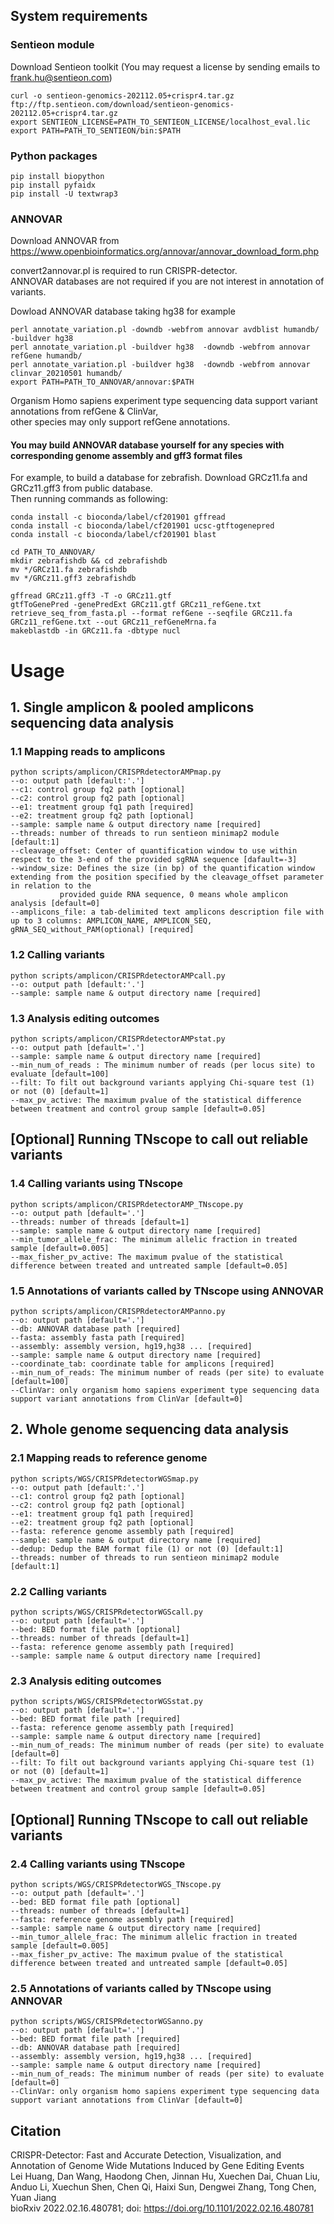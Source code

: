 ## System requirements
### Sentieon module
Download Sentieon toolkit  (You may request a license by sending emails to frank.hu@sentieon.com)
```
curl -o sentieon-genomics-202112.05+crispr4.tar.gz ftp://ftp.sentieon.com/download/sentieon-genomics-202112.05+crispr4.tar.gz  
export SENTIEON_LICENSE=PATH_TO_SENTIEON_LICENSE/localhost_eval.lic  
export PATH=PATH_TO_SENTIEON/bin:$PATH
```

### Python packages
```
pip install biopython  
pip install pyfaidx  
pip install -U textwrap3    
```

### ANNOVAR
Download ANNOVAR from https://www.openbioinformatics.org/annovar/annovar_download_form.php 

convert2annovar.pl is required to run CRISPR-detector.  
ANNOVAR databases are not required if you are not interest in annotation of variants.

Dowload ANNOVAR database taking hg38 for example  
```
perl annotate_variation.pl -downdb -webfrom annovar avdblist humandb/ -buildver hg38  
perl annotate_variation.pl -buildver hg38  -downdb -webfrom annovar refGene humandb/  
perl annotate_variation.pl -buildver hg38  -downdb -webfrom annovar clinvar_20210501 humandb/  
export PATH=PATH_TO_ANNOVAR/annovar:$PATH  
```

Organism Homo sapiens experiment type sequencing data support variant annotations from refGene & ClinVar,   
other species may only support refGene annotations.

#### You may build ANNOVAR database yourself for any species with corresponding genome assembly and gff3 format files
For example, to build a database for zebrafish. Download GRCz11.fa and GRCz11.gff3 from public database.  
Then running commands as following:  

```
conda install -c bioconda/label/cf201901 gffread  
conda install -c bioconda/label/cf201901 ucsc-gtftogenepred  
conda install -c bioconda/label/cf201901 blast  

cd PATH_TO_ANNOVAR/  
mkdir zebrafishdb && cd zebrafishdb  
mv */GRCz11.fa zebrafishdb  
mv */GRCz11.gff3 zebrafishdb  

gffread GRCz11.gff3 -T -o GRCz11.gtf  
gtfToGenePred -genePredExt GRCz11.gtf GRCz11_refGene.txt  
retrieve_seq_from_fasta.pl --format refGene --seqfile GRCz11.fa GRCz11_refGene.txt --out GRCz11_refGeneMrna.fa    
makeblastdb -in GRCz11.fa -dbtype nucl  
```

# Usage  
## 1. Single amplicon & pooled amplicons sequencing data analysis
### 1.1 Mapping reads to amplicons
```
python scripts/amplicon/CRISPRdetectorAMPmap.py  
--o: output path [default:'.']
--c1: control group fq2 path [optional]
--c2: control group fq2 path [optional]
--e1: treatment group fq1 path [required]
--e2: treatment group fq2 path [optional]
--sample: sample name & output directory name [required]
--threads: number of threads to run sentieon minimap2 module [default:1] 
--cleavage_offset: Center of quantification window to use within respect to the 3-end of the provided sgRNA sequence [dafault=-3]
--window_size: Defines the size (in bp) of the quantification window extending from the position specified by the cleavage_offset parameter in relation to the 
	       provided guide RNA sequence, 0 means whole amplicon analysis [default=0]
--amplicons_file: a tab-delimited text amplicons description file with up to 3 columns: AMPLICON_NAME, AMPLICON_SEQ, gRNA_SEQ_without_PAM(optional) [required]  
```

### 1.2 Calling variants
```
python scripts/amplicon/CRISPRdetectorAMPcall.py 
--o: output path [default:'.']
--sample: sample name & output directory name [required] 
```

### 1.3 Analysis editing outcomes
```
python scripts/amplicon/CRISPRdetectorAMPstat.py  
--o: output path [default='.']
--sample: sample name & output directory name [required]
--min_num_of_reads : The minimum number of reads (per locus site) to evaluate [default=100]
--filt: To filt out background variants applying Chi-square test (1) or not (0) [default=1]
--max_pv_active: The maximum pvalue of the statistical difference between treatment and control group sample [default=0.05]
```

## [Optional] Running TNscope to call out reliable variants
### 1.4 Calling variants using TNscope
```
python scripts/amplicon/CRISPRdetectorAMP_TNscope.py  
--o: output path [default='.']
--threads: number of threads [default=1]
--sample: sample name & output directory name [required]
--min_tumor_allele_frac: The minimum allelic fraction in treated sample [default=0.005]
--max_fisher_pv_active: The maximum pvalue of the statistical difference between treated and untreated sample [default=0.05]
```

### 1.5 Annotations of variants called by TNscope using ANNOVAR
```
python scripts/amplicon/CRISPRdetectorAMPanno.py  
--o: output path [default='.']
--db: ANNOVAR database path [required]
--fasta: assembly fasta path [required]
--assembly: assembly version, hg19,hg38 ... [required]
--sample: sample name & output directory name [required]
--coordinate_tab: coordinate table for amplicons [required]
--min_num_of_reads: The minimum number of reads (per site) to evaluate [default=100] 
--ClinVar: only organism homo sapiens experiment type sequencing data support variant annotations from ClinVar [default=0]  
```

## 2. Whole genome sequencing data analysis
### 2.1 Mapping reads to reference genome
```
python scripts/WGS/CRISPRdetectorWGSmap.py  
--o: output path [default:'.']
--c1: control group fq2 path [optional]
--c2: control group fq2 path [optional]
--e1: treatment group fq1 path [required]
--e2: treatment group fq2 path [optional]
--fasta: reference genome assembly path [required]
--sample: sample name & output directory name [required]
--dedup: Dedup the BAM format file (1) or not (0) [default:1] 
--threads: number of threads to run sentieon minimap2 module [default:1] 
```

### 2.2 Calling variants
```
python scripts/WGS/CRISPRdetectorWGScall.py
--o: output path [default='.']
--bed: BED format file path [optional]
--threads: number of threads [default=1]
--fasta: reference genome assembly path [required]
--sample: sample name & output directory name [required]
```

### 2.3 Analysis editing outcomes
```
python scripts/WGS/CRISPRdetectorWGSstat.py  
--o: output path [default='.']
--bed: BED format file path [required]
--fasta: reference genome assembly path [required]
--sample: sample name & output directory name [required]
--min_num_of_reads: The minimum number of reads (per site) to evaluate [default=0]
--filt: To filt out background variants applying Chi-square test (1) or not (0) [default=1]
--max_pv_active: The maximum pvalue of the statistical difference between treatment and control group sample [default=0.05]
```

## [Optional] Running TNscope to call out reliable variants
### 2.4 Calling variants using TNscope
```
python scripts/WGS/CRISPRdetectorWGS_TNscope.py  
--o: output path [default='.']
--bed: BED format file path [optional]
--threads: number of threads [default=1]
--fasta: reference genome assembly path [required]
--sample: sample name & output directory name [required]
--min_tumor_allele_frac: The minimum allelic fraction in treated sample [default=0.005]
--max_fisher_pv_active: The maximum pvalue of the statistical difference between treated and untreated sample [default=0.05]
```

### 2.5 Annotations of variants called by TNscope using ANNOVAR
```
python scripts/WGS/CRISPRdetectorWGSanno.py  
--o: output path [default='.']
--bed: BED format file path [required]
--db: ANNOVAR database path [required]
--assembly: assembly version, hg19,hg38 ... [required]
--sample: sample name & output directory name [required]
--min_num_of_reads: The minimum number of reads (per site) to evaluate [default=0] 
--ClinVar: only organism homo sapiens experiment type sequencing data support variant annotations from ClinVar [default=0]  
```
## Citation
CRISPR-Detector: Fast and Accurate Detection, Visualization, and Annotation of Genome Wide Mutations Induced by Gene Editing Events  
Lei Huang, Dan Wang, Haodong Chen, Jinnan Hu, Xuechen Dai, Chuan Liu, Anduo Li, Xuechun Shen, Chen Qi, Haixi Sun, Dengwei Zhang, Tong Chen, Yuan Jiang  
bioRxiv 2022.02.16.480781; doi: https://doi.org/10.1101/2022.02.16.480781
